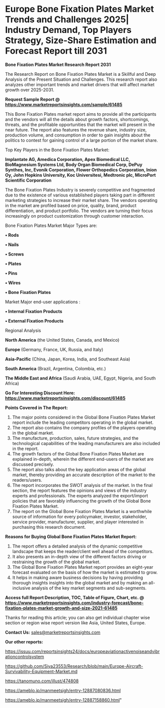 # Europe Bone Fixation Plates Market Trends and Challenges 2025| Industry Demand, Top Players Strategy, Size-Share Estimation and Forecast Report till 2031

<strong>Bone Fixation Plates Market Research Report 2031</strong>

The Research Report on Bone Fixation Plates Market is a Skillful and Deep Analysis of the Present Situation and Challenges. This research report also analyzes other important trends and market drivers that will affect market growth over 2025-2031.

<strong>Request Sample Report @ <a href=https://www.marketreportsinsights.com/sample/61485>https://www.marketreportsinsights.com/sample/61485</a></strong>

This Bone Fixation Plates market report aims to provide all the participants and the vendors will all the details about growth factors, shortcomings, threats, and the profitable opportunities that the market will present in the near future. The report also features the revenue share, industry size, production volume, and consumption in order to gain insights about the politics to contest for gaining control of a large portion of the market share.

Top Key Players in the Bone Fixation Plates Market:

<strong>Implantate AG, Amedica Corporation, Apex Biomedical LLC, BioMagnesium Systems Ltd, Body Organ Biomedical Corp, DePuy Synthes, Inc, Evonik Corporation, Flower Orthopedics Corporation, Inion Oy, John Hopkins University, Koc Universitesi, Medtronic plc, MicroPort Scientific Corporation</strong>

The Bone Fixation Plates Industry is severely competitive and fragmented due to the existence of various established players taking part in different marketing strategies to increase their market share. The vendors operating in the market are profiled based on price, quality, brand, product differentiation, and product portfolio. The vendors are turning their focus increasingly on product customization through customer interaction.

Bone Fixation Plates Market Major Types are:

<strong>• Rods

• Nails

• Screws

• Plates

• Pins

• Wires

• Bone Fixation Plates</strong>

Market Major end-user applications :

<strong>• Internal Fixation Products

• External Fixation Products</strong>

Regional Analysis

</u><strong><b>North America</b></strong> (the United States, Canada, and Mexico)

<strong><b>Europe </b></strong>(Germany, France, UK, Russia, and Italy)

<strong><b>Asia-Pacific</b></strong> (China, Japan, Korea, India, and Southeast Asia)

<strong><b>South America</b></strong> (Brazil, Argentina, Colombia, etc.)

<strong><b>The Middle East and Africa</b></strong> (Saudi Arabia, UAE, Egypt, Nigeria, and South Africa)

<strong>Go For Interesting Discount Here: <a href=https://www.marketreportsinsights.com/discount/61485>https://www.marketreportsinsights.com/discount/61485</a></strong>

<strong>Points Covered in The Report:</strong>
<ol>
  <li>The major points considered in the Global Bone Fixation Plates Market report include the leading competitors operating in the global market.</li>
  <li>The report also contains the company profiles of the players operating in the global market.</li>
  <li>The manufacture, production, sales, future strategies, and the technological capabilities of the leading manufacturers are also included in the report.</li>
  <li>The growth factors of the Global Bone Fixation Plates Market are explained in-depth, wherein the different end-users of the market are discussed precisely.</li>
  <li>The report also talks about the key application areas of the global market, thereby providing an accurate description of the market to the readers/users.</li>
  <li>The report incorporates the SWOT analysis of the market. In the final section, the report features the opinions and views of the industry experts and professionals. The experts analyzed the export/import policies that are favorably influencing the growth of the Global Bone Fixation Plates Market.</li>
  <li>The report on the Global Bone Fixation Plates Market is a worthwhile source of information for every policymaker, investor, stakeholder, service provider, manufacturer, supplier, and player interested in purchasing this research document.</li>
</ol>
<strong>Reasons for Buying Global Bone Fixation Plates Market Report:</strong>

<ol>
  <li>The report offers a detailed analysis of the dynamic competitive landscape that keeps the reader/client well ahead of the competitors.</li>
  <li>It also presents an in-depth view of the different factors driving or restraining the growth of the global market.</li>
  <li>The Global Bone Fixation Plates Market report provides an eight-year forecast evaluated on the basis of how the market is estimated to grow.</li>
  <li>It helps in making aware business decisions by having providing thorough insights insights into the global market and by making an all-inclusive analysis of the key market segments and sub-segments.</li>
</ol>
<strong>Access full Report Description, TOC, Table of Figure, Chart, etc. @ <a href=https://www.marketreportsinsights.com/industry-forecast/bone-fixation-plates-market-growth-and-size-2021-61485>https://www.marketreportsinsights.com/industry-forecast/bone-fixation-plates-market-growth-and-size-2021-61485</a></strong>


Thanks for reading this article; you can also get individual chapter wise section or region wise report version like Asia, United States, Europe.

<strong>Contact Us:</strong>
sales@marketreportsinsights.com

<strong>Our other reports:</strong>

<a href=https://issuu.com/reportsinsights24/docs/europeaviationactivenoiseandvibrationcontrolsystem>https://issuu.com/reportsinsights24/docs/europeaviationactivenoiseandvibrationcontrolsystem</a>

<a href=https://github.com/Siya23553/Research/blob/main/Europe-Aircraft-Survivability-Equipment-Market.md>https://github.com/Siya23553/Research/blob/main/Europe-Aircraft-Survivability-Equipment-Market.md</a>

<a href=https://tanomuno.com/illust/474808>https://tanomuno.com/illust/474808</a>

<a href=https://ameblo.jp/manmeetsigh/entry-12887080836.html>https://ameblo.jp/manmeetsigh/entry-12887080836.html</a>

<a href=https://ameblo.jp/manmeetsigh/entry-12887158860.html>https://ameblo.jp/manmeetsigh/entry-12887158860.html</a>"

